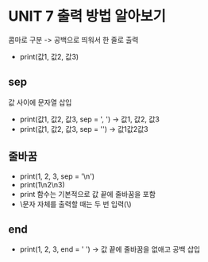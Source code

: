 # UNIT 7 출력 방법 알아보기
콤마로 구분 -> 공백으로 띄워서 한 줄로 출력
- print(값1, 값2, 값3)

## sep
값 사이에 문자열 삽입
- print(값1, 값2, 값3, sep = ', ') -> 값1, 값2, 값3
- print(값1, 값2, 값3, sep = '') -> 값1값2값3

## 줄바꿈
- print(1, 2, 3, sep = '\n') 
- print(1\n2\n3)
- print 함수는 기본적으로 값 끝에 줄바꿈을 포함
- \문자 자체를 출력할 때는 두 번 입력(\\)

## end
- print(1, 2, 3, end = ' ') -> 값 끝에 줄바꿈을 없애고 공백 삽입